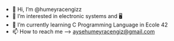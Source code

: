 - 👋 Hi, I’m @humeyracengizz
- 👀 I’m interested in electronic systems and 🖥
- 🌱 I’m currently learning C Programming Language in Ecole 42
- 📫 How to reach me --> aysehumeyracengiz@gmail.com 
    
